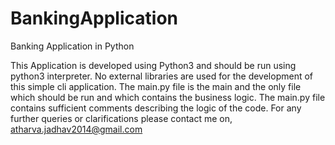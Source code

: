 # BankingApplication
Banking Application in Python

This Application is developed using Python3 and should be run using python3 interpreter.
No external libraries are used for the development of this simple cli application.
The main.py file is the main and the only file which should be run and which contains the business logic.
The main.py file contains sufficient comments describing the logic of the code.
For any further queries or clarifications please contact me on, atharva.jadhav2014@gmail.com

